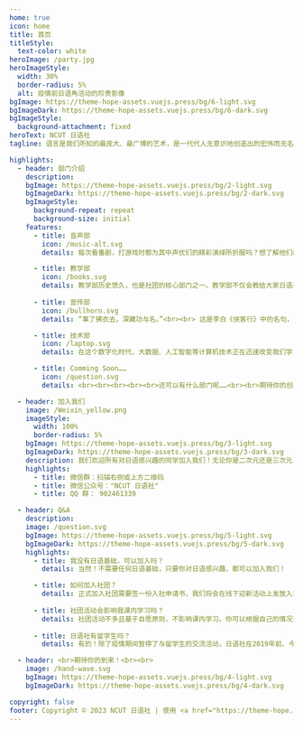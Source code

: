 ```yaml
---
home: true
icon: home
title: 首页
titleStyle:
  text-color: white
heroImage: /party.jpg
heroImageStyle:
  width: 30%
  border-radius: 5%
  alt: 疫情前日语角活动的珍贵影像
bgImage: https://theme-hope-assets.vuejs.press/bg/6-light.svg
bgImageDark: https://theme-hope-assets.vuejs.press/bg/6-dark.svg
bgImageStyle:
  background-attachment: fixed
heroText: NCUT 日语社
tagline: 语言是我们所知的最庞大、最广博的艺术，是一代代人无意识地创造出的宏伟而无名的作品。<br>　　　　——《语言论》( Edward Sapir 著 )</p>

highlights:
  - header: 部门介绍
    description: 
    bgImage: https://theme-hope-assets.vuejs.press/bg/2-light.svg
    bgImageDark: https://theme-hope-assets.vuejs.press/bg/2-dark.svg
    bgImageStyle:
      background-repeat: repeat
      background-size: initial
    features:
      - title: 音声部
        icon: /music-alt.svg
        details: 每次看番剧，打游戏时都为其中声优们的精彩演绎所折服吗？想了解他们的幕后工作，像他们一样激昂地说出「止↑ま↓る↑ん↓じゃ↑ねぇぞ↓」吗？<br><br> 爱听J-pop，喜欢日本音乐的同学，还在苦于唱不出流利的日语歌吗？<br><br> 各位想要提升日语口语水平，想要通过 JLPT 听力小伙伴还在犹豫什么？<br><br> 我们有合唱企划、配音活动、口语练习、日语歌曲翻唱等等活动，音声部欢迎大家加入！<br><br><br><img src="/onseibu.jpg" style="border-radius:15px;width:100%;height:100%">

      - title: 教学部
        icon: /books.svg
        details: 教学部历史悠久，也是社团的核心部门之一。教学部不仅会教给大家日语基础知识，还会给大家普及各种日本文化。<br><br> 每次学习日语都止步于あいうえお吗？想要迈入日语大神的队伍吗？<br><br> 加入我们教学部，我们会一步步带你从五十音图的发音与字形到日常生活对话，走向拥有本当上手的日本语！ <br><br> 加入我们教学部，了解日本的起源到日本的兴衰，了解菊与刀的文化。带你走入历史的长河，从另类视角去了解异国的文化！<br><br><img src="/kyogakubu.jpg" style="border-radius:15px;width:100%;height:100%">
      
      - title: 宣传部
        icon: /bullhorn.svg
        details: “事了拂衣去，深藏功与名。”<br><br> 这是李白《侠客行》中的名句，也非常准确的形容了我们这一日语社最为神秘但却也同样重要的部门——宣传部。<br><br> 宣传部，是日语社对外展示社内丰富多彩的生活的关键部门，主要负责的是为社内活动进行拍摄记录和招新宣传。为了向大家介绍我们这个优秀的社团，为了保证日语社的长久运营，请加入日语社宣传部！<br><br> 我们还有 PS 教学等你来看！<br><br><br><img src="/kokokubu.jpg" style="border-radius:15px;width:100%;height:100%">

      - title: 技术部
        icon: /laptop.svg
        details: 在这个数字化时代，大数据、人工智能等计算机技术正在迅速改变我们学习、运用语言的方式。<br><br>你是否对语言和技术的巧妙结合充满好奇心？想要了解计算机是如何处理甚至理解人类语言的吗？<br><br> 如果是的话，那么就来我们的技术部挑战自己吧！<br><br> 无论你是否有计算机背景，我们都欢迎你的加入。技术部可以让你能够探索语言与技术结合的魅力，了解计算机技术在数字化时代的广泛应用。<br><br><img src="/NLP.png" style="border-radius:15px;width:100%;height:100%">

      - title: Comming Soon……
        icon: /question.svg
        details: <br><br><br><br><br>还可以有什么部门呢……<br><br>期待你的创造！<br><br><br><br><br><br><br><br><br><img src="/discover.png" style="border-radius:15px;width:100%;height:100%">

  - header: 加入我们
    image: /Weixin_yellow.png
    imageStyle:
      width: 100%
      border-radius: 5%
    bgImage: https://theme-hope-assets.vuejs.press/bg/3-light.svg
    bgImageDark: https://theme-hope-assets.vuejs.press/bg/3-dark.svg
    description: 我们欢迎所有对日语感兴趣的同学加入我们！无论你是二次元还是三次元、喜欢日本文化或是热爱语言、日语小白或是 N1 大佬、热爱唱歌、尝试配音、痴迷日剧，都可以在日语社里找到同好。更多的故事，期待你的加入！
    highlights: 
      - title: 微信群：扫描右侧或上方二维码 
      - title: 微信公众号："NCUT 日语社"
      - title: QQ 群： 902461339

  - header: Q&A
    description: 
    image: /question.svg
    bgImage: https://theme-hope-assets.vuejs.press/bg/5-light.svg
    bgImageDark: https://theme-hope-assets.vuejs.press/bg/5-dark.svg
    highlights:
      - title: 我没有日语基础，可以加入吗？
        details: 当然！不需要任何日语基础，只要你对日语感兴趣，都可以加入我们！

      - title: 如何加入社团？
        details: 正式加入社团需要签一份入社申请书，我们将会在线下迎新活动上发放入社申请书。<br>另外，即使你不想加入本社，也可以随时加入我们的聊天群与我们一起交流学习！
    
      - title: 社团活动会影响我课内学习吗？
        details: 社团活动不多且基于自愿原则，不影响课内学习。你可以根据自己的情况选择参加活动！
    
      - title: 日语社有留学生吗？
        details: 有的！除了疫情期间暂停了与留学生的交流活动，日语社在2019年前、今年都有留学生加入！

  - header: <br>期待你的到来！<br><br>
    image: /hand-wave.svg
    bgImage: https://theme-hope-assets.vuejs.press/bg/4-light.svg
    bgImageDark: https://theme-hope-assets.vuejs.press/bg/4-dark.svg

copyright: false
footer: Copyright © 2023 NCUT 日语社 | 使用 <a href="https://theme-hope.vuejs.press/zh/" target="_blank">VuePress Theme Hope</a> 主题 | MIT 协议 
---
```

